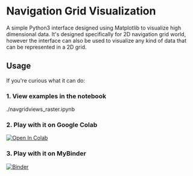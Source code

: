 # Navigation Grid Visualization

A simple Python3 interface designed using Matplotlib to visualize high dimensional data. It's designed specifically for 2D navigation grid world, however the interface can also be used to visualize any kind of data that can be represented in a 2D grid.

## Usage
If you're curious what it can do:

### 1. View examples in the notebook
./navgridviews_raster.ipynb

### 2. Play with it on Google Colab
[![Open In Colab](https://colab.research.google.com/assets/colab-badge.svg)](https://colab.research.google.com/github/yrevar/navigation_vis/blob/master/navgridviews_raster.ipynb)
    

### 3. Play with it on MyBinder
[![Binder](https://mybinder.org/badge_logo.svg)](https://mybinder.org/v2/gh/yrevar/navigation_vis/master?urlpath=https%3A%2F%2Fgithub.com%2Fyrevar%2Fnavigation_vis%2Fblob%2Fmaster%2Fnavgridviews_raster.ipynb)

